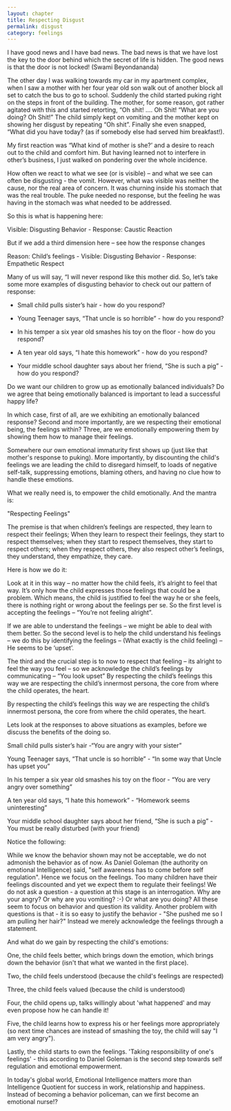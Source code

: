 ```yaml
---
layout: chapter
title: Respecting Disgust
permalink: disgust
category: feelings
--- 
```


I have good news and I have bad news. 
The bad news is that we have lost the key to the door 
behind which the secret of life is hidden. 
The good news is that the door is not locked! 
(Swami Beyondananda)

The other day I was walking towards my car in my apartment complex, when I saw a mother with her four year old son walk out of another block all set to catch the bus to go to school. Suddenly the child started puking right on the steps in front of the building. The mother, for some reason, got rather agitated with this and started retorting, “Oh shit! …. Oh Shit! “What are you doing? Oh Shit!” The child simply kept on vomiting and the mother kept on showing her disgust by repeating “Oh shit”. Finally she even snapped, “What did you have today? (as if somebody else had served him breakfast!).

My first reaction was “What kind of mother is she?’ and a desire to reach out to the child and comfort him. But having learned not to interfere in other’s business, I just walked on pondering over the whole incidence.

How often we react to what we see (or is visible) – and what we see can often be disgusting - the vomit. However, what was visible was neither the cause, nor the real area of concern. It was churning inside his stomach that was the real trouble. The puke needed no response, but the feeling he was having in the stomach was what needed to be addressed.

So this is what is happening here:

Visible: Disgusting Behavior - Response: Caustic Reaction

But if we add a third dimension here – see how the response changes

Reason: Child’s feelings - Visible: Disgusting Behavior - Response: Empathetic Respect

Many of us will say, “I will never respond like this mother did. So, let’s take some more examples of disgusting behavior to check out our pattern of response:

- Small child pulls sister’s hair - how do you respond?

- Young Teenager says, “That uncle is so horrible” - how do you respond?

- In his temper a six year old smashes his toy on the floor - how do you respond?

- A ten year old says, “I hate this homework” - how do you respond?

- Your middle school daughter says about her friend, “She is such a pig” - how do you respond?

Do we want our children to grow up as emotionally balanced individuals? Do we agree that being emotionally balanced is important to lead a successful happy life?

In which case, first of all, are we exhibiting an emotionally balanced response? Second and more importantly, are we respecting their emotional being, the feelings within? Three, are we emotionally empowering them by showing them how to manage their feelings.

Somewhere our own emotional immaturity first shows up (just like that mother's response to puking). More importantly, by discounting the child's feelings we are leading the child to disregard himself, to loads of negative self-talk, suppressing emotions, blaming others, and having no clue how to handle these emotions.

What we really need is, to empower the child emotionally. And the mantra is:

"Respecting Feelings"

The premise is that when children’s feelings are respected, they learn to respect their feelings; When they learn to respect their feelings, they start to respect themselves; when they start to respect themselves, they start to respect others; when they respect others, they also respect other’s feelings, they understand, they empathize, they care.

Here is how we do it:

Look at it in this way – no matter how the child feels, it’s alright to feel that way. It’s only how the child expresses those feelings that could be a problem. Which means, the child is justified to feel the way he or she feels, there is nothing right or wrong about the feelings per se. So the first level is accepting the feelings – “You’re not feeling alright”.

If we are able to understand the feelings – we might be able to deal with them better. So the second level is to help the child understand his feelings – we do this by identifying the feelings – (What exactly is the child feeling) – He seems to be ‘upset’.

The third and the crucial step is to now to respect that feeling – its alright to feel the way you feel – so we acknowledge the child’s feelings by communicating – “You look upset” By respecting the child’s feelings this way we are respecting the child’s innermost persona, the core from where the child operates, the heart. 

By respecting the child’s feelings this way we are respecting the child’s innermost persona, the core from where the child operates, the heart.

Lets look at the responses to above situations as examples, before we discuss the benefits of the doing so.

Small child pulls sister’s hair -“You are angry with your sister”

Young Teenager says, “That uncle is so horrible” - “In some way that Uncle has upset you”

In his temper a six year old smashes his toy on the floor - “You are very angry over something”

A ten year old says, “I hate this homework” - “Homework seems uninteresting” 

Your middle school daughter says about her friend, “She is such a pig” - You must be really disturbed (with your friend) 

Notice the following:

While we know the behavior shown may not be acceptable, we do not admonish the behavior as of now. As Daniel Goleman (the authority on emotional Intelligence) said, "self awareness has to come before self regulation". Hence we focus on the feelings. Too many children have their feelings discounted and yet we expect them to regulate their feelings! We do not ask a question - a question at this stage is an interrogation. Why are your angry? Or why are you vomiting? :-) Or what are you doing? All these seem to focus on behavior and question its validity. Another problem with questions is that - it is so easy to justify the behavior - "She pushed me so I am pulling her hair?" Instead we merely acknowledge the feelings through a statement. 

And what do we gain by respecting the child's emotions:

One, the child feels better, which brings down the emotion, which brings down the behavior (isn't that what we wanted in the first place).

Two, the child feels understood (because the child's feelings are respected)

Three, the child feels valued (because the child is understood)

Four, the child opens up, talks willingly about 'what happened' and may even propose how he can handle it!

Five, the child learns how to express his or her feelings more appropriately (so next time chances are instead of smashing the toy, the child will say "I am very angry").

Lastly, the child starts to own the feelings. 'Taking responsibility of one's feelings' - this according to Daniel Goleman is the second step towards self regulation and emotional empowerment.

In today's global world, Emotional Intelligence matters more than Intelligence Quotient for success in work, relationship and happiness. Instead of becoming a behavior policeman, can we first become an emotional nurse!?

 
